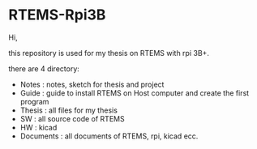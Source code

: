 # RTEMS-Rpi3B
Hi,

this repository is used for my thesis on RTEMS with rpi 3B+.

there are 4 directory:
- Notes : notes, sketch for thesis and project
- Guide : guide to install RTEMS on Host computer and create the first program
- Thesis : all files for my thesis
- SW : all source code of RTEMS
- HW : kicad
- Documents : all documents of RTEMS, rpi, kicad ecc.
